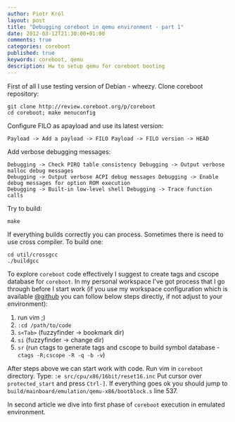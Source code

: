 ```yaml
---
author: Piotr Król
layout: post
title: "Debugging coreboot in qemu environment - part 1"
date: 2012-03-12T21:30:00+01:00
comments: true
categories: coreboot
published: true
keywords: coreboot, qemu
description: Hw to setup qemu for coreboot booting
---
```


First of all I use testing version of Debian - wheezy. Clone coreboot repository:  
```
git clone http://review.coreboot.org/p/coreboot
cd coreboot; make menuconfig
```

Configure FILO as apayload and use its latest version:
```
Payload -> Add a payload -> FILO Payload -> FILO version -> HEAD
```
Add verbose debugging messages:
```
Debugging -> Check PIRQ table consistency Debugging -> Output verbose malloc debug messages
Debugging -> Output verbose ACPI debug messages Debugging -> Enable debug messages for option ROM execution
Debugging -> Built-in low-level shell Debugging -> Trace function calls
```

Try to build:
```
make
```

If everything builds correctly you can process. Sometimes there is need to use 
cross compiler. To build one:  
```
cd util/crossgcc
./buildgcc
```

To explore `coreboot` code effectively I suggest to create tags and cscope 
database for `coreboot`. In my personal workspace I've got process that I go 
through before I start work (if you use my workspace configuration which 
is available [@github](https://github.com/pietrushnic/workspace) you 
can follow below steps directly, if not adjust to your environment):

1. run vim ;)
2. `:cd /path/to/code`
3. `s<Tab>` (fuzzyfinder -> bookmark dir)
4. `si` (fuzzyfinder -> change dir)
5. `sr` (run ctags to generate tags and cscope to build symbol database - `ctags -R;cscope -R -q -b -v`)

After steps above we can start work with code. Run vim in `coreboot` directory. 
Type:
`:e src/cpu/x86/16bit/reset16.inc`
Put cursor over `protected_start` and press `Ctrl-]`. If everything goes ok you 
should jump to `build/mainboard/emulation/qemu-x86/bootblock.s` line 537.  

In second article we dive into first phase of `coreboot` execution in emulated environment. 
